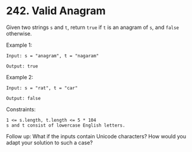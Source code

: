 # 242. Valid Anagram

Given two strings `s` and `t`, return `true` if `t` is an anagram of `s`, and `false` otherwise.


Example 1:
```
Input: s = "anagram", t = "nagaram"

Output: true
```
Example 2:
```
Input: s = "rat", t = "car"

Output: false
```
Constraints:
```
1 <= s.length, t.length <= 5 * 104
s and t consist of lowercase English letters.
```

Follow up: What if the inputs contain Unicode characters? How would you adapt your solution to such a case?
